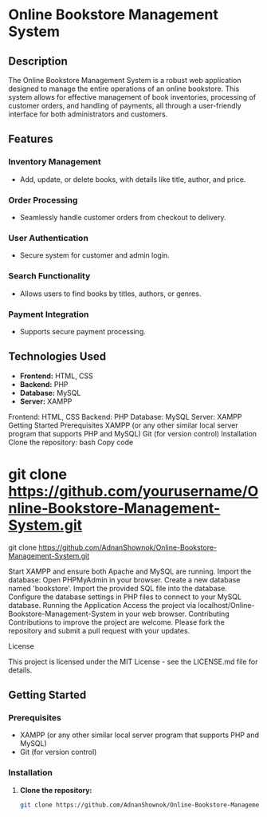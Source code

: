 # Online Bookstore Management System


## Description
The Online Bookstore Management System is a robust web application designed to manage the entire operations of an online bookstore. This system allows for effective management of book inventories, processing of customer orders, and handling of payments, all through a user-friendly interface for both administrators and customers.

## Features

### Inventory Management
- Add, update, or delete books, with details like title, author, and price.

### Order Processing
- Seamlessly handle customer orders from checkout to delivery.

### User Authentication
- Secure system for customer and admin login.

### Search Functionality
- Allows users to find books by titles, authors, or genres.

### Payment Integration
- Supports secure payment processing.

## Technologies Used
- **Frontend:** HTML, CSS
- **Backend:** PHP
- **Database:** MySQL
- **Server:** XAMPP


Frontend: HTML, CSS
Backend: PHP
Database: MySQL
Server: XAMPP
Getting Started
Prerequisites
XAMPP (or any other similar local server program that supports PHP and MySQL)
Git (for version control)
Installation
Clone the repository:
bash
Copy code

git clone https://github.com/yourusername/Online-Bookstore-Management-System.git
=======
git clone https://github.com/AdnanShownok/Online-Bookstore-Management-System.git

Start XAMPP and ensure both Apache and MySQL are running.
Import the database:
Open PHPMyAdmin in your browser.
Create a new database named 'bookstore'.
Import the provided SQL file into the database.
Configure the database settings in PHP files to connect to your MySQL database.
Running the Application
Access the project via localhost/Online-Bookstore-Management-System in your web browser.
Contributing
Contributions to improve the project are welcome. Please fork the repository and submit a pull request with your updates.

License

This project is licensed under the MIT License - see the LICENSE.md file for details.




## Getting Started

### Prerequisites
- XAMPP (or any other similar local server program that supports PHP and MySQL)
- Git (for version control)

### Installation
1. **Clone the repository:**
   ```bash
   git clone https://github.com/AdnanShownok/Online-Bookstore-Management-System.git


